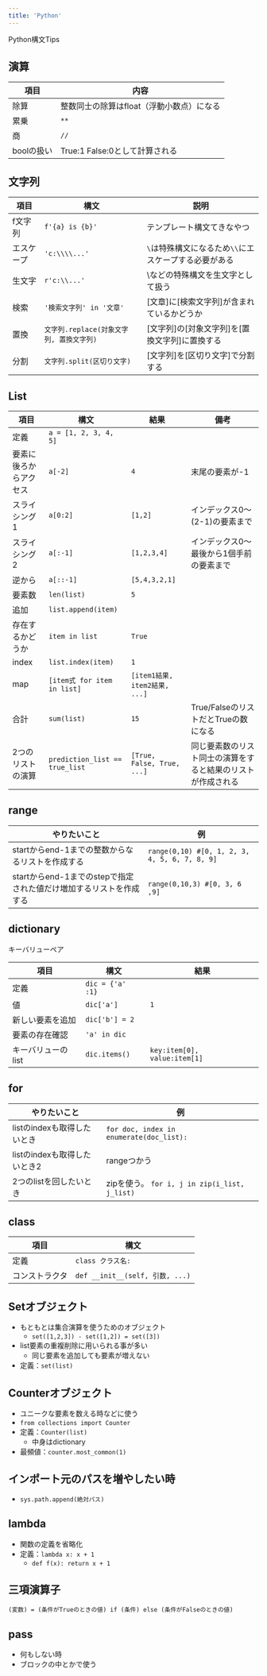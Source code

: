 ```yaml
---
title: 'Python'
---
```


Python構文Tips

## 演算
項目 | 内容
--- | --- 
除算 | 整数同士の除算はfloat（浮動小数点）になる
累乗 | `**`
商 | `//`
boolの扱い | True:1 False:0として計算される

## 文字列
項目 | 構文 | 説明
--- | --- | --- 
f文字列 | `f'{a} is {b}'` | テンプレート構文てきなやつ
エスケープ | `'c:\\\\...'` | `\`は特殊構文になるため`\\`にエスケープする必要がある
生文字 | `r'c:\\...'` | \などの特殊構文を生文字として扱う
検索 | `'検索文字列' in '文章'` | [文章]に[検索文字列]が含まれているかどうか
置換 | `文字列.replace(対象文字列, 置換文字列)` | [文字列]の[対象文字列]を[置換文字列]に置換する
分割 | `文字列.split(区切り文字)` | [文字列]を[区切り文字]で分割する

## List
項目 | 構文 | 結果 | 備考
--- | --- | --- | --- 
定義 | `a = [1, 2, 3, 4, 5]` | |
要素に後ろからアクセス | `a[-2]` | `4` | 末尾の要素が-1
スライシング1 | `a[0:2]` | `[1,2]` | インデックス0～(2-1)の要素まで
スライシング2 | `a[:-1]` | `[1,2,3,4]` | インデックス0～最後から1個手前の要素まで
逆から | `a[::-1]` | `[5,4,3,2,1]` | 
要素数 | `len(list)` | `5` |
追加 | `list.append(item)` | |
存在するかどうか | `item in list` | `True` |
index | `list.index(item)` | `1` |
map | `[item式 for item in list]` | `[item1結果, item2結果, ...]` |
合計 | `sum(list)` | `15` | True/FalseのリストだとTrueの数になる
2つのリストの演算 | `prediction_list == true_list` | `[True, False, True, ...]` | 同じ要素数のリスト同士の演算をすると結果のリストが作成される

## range
やりたいこと | 例
--- | ---
startからend-1までの整数からなるリストを作成する | `range(0,10) #[0, 1, 2, 3, 4, 5, 6, 7, 8, 9]`
startからend-1までのstepで指定された値だけ増加するリストを作成する | `range(0,10,3) #[0, 3, 6 ,9]`

## dictionary
キーバリューペア

項目 | 構文 | 結果
--- | --- | ---
定義 | `dic = {'a' :1}` |
値 | `dic['a']` | `1` 
新しい要素を追加 | `dic['b'] = 2` |
要素の存在確認 | `'a' in dic` |
キーバリューのlist | `dic.items()` | `key:item[0], value:item[1]`

## for
やりたいこと | 例
--- | ---
listのindexも取得したいとき | `for doc, index in enumerate(doc_list):`
listのindexも取得したいとき2 | rangeつかう
2つのlistを回したいとき | zipを使う。 `for i, j in zip(i_list, j_list)`

## class
項目 | 構文
--- | ---
定義 | `class クラス名:`
コンストラクタ | `def __init__(self, 引数, ...)`

## Setオブジェクト
- もともとは集合演算を使うためのオブジェクト
  - `set([1,2,3]) - set([1,2]) = set([3])`
- list要素の重複削除に用いられる事が多い
  - 同じ要素を追加しても要素が増えない
- 定義：`set(list)`

## Counterオブジェクト
- ユニークな要素を数える時などに使う
- `from collections import Counter`
- 定義：`Counter(list)`
  - 中身はdictionary
- 最頻値：`counter.most_common(1)`

## インポート元のパスを増やしたい時
- `sys.path.append(絶対パス)`

## lambda
- 関数の定義を省略化
- 定義：`lambda x: x + 1`
  - `def f(x): return x + 1`

## 三項演算子
`(変数) = (条件がTrueのときの値) if (条件) else (条件がFalseのときの値)`

## pass
- 何もしない時
- ブロックの中とかで使う